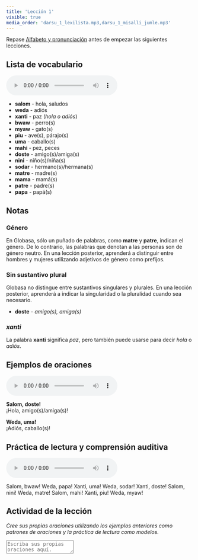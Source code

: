 ```yaml
---
title: 'Lección 1'
visible: true
media_order: 'darsu_1_lexilista.mp3,darsu_1_misalli_jumle.mp3'
---
```


Repase [Alfabeto y pronunciación](./03.gramati.01.abece-ji-lafuzu.default.spa.md) antes de empezar las siguientes lecciones.

## Lista de vocabulario
<audio controls>
 <source src="/darsu/01/darsu_1_lexilista.mp3" type="audio/mp3" />
 <p>Su agente de usuario no es compatible con el elemento de audio HTML5.</p>
</audio>

* **salom** - hola, saludos
* **weda** - adiós
* **xanti** - paz (_hola o adiós_)
* **bwaw** - perro(s) 
* **myaw** - gato(s)
* **piu** - ave(s), párajo(s)
* **uma** - caballo(s)
* **mahi** - pez, peces
* **doste** - amigo(s)/amiga(s)
* **nini** - niño(s)/niña(s)
* **sodar** - hermano(s)/hermana(s)
* **matre** - madre(s)
* **mama** - mamá(s)
* **patre** - padre(s)
* **papa** - papá(s)

## Notas
### Género

En Globasa, sólo un puñado de palabras, como **matre** y **patre**, indican el género. De lo contrario, las palabras que denotan a las personas son de género neutro. En una lección posterior, aprenderá a distinguir entre hombres y mujeres utilizando adjetivos de género como prefijos.
 
### Sin sustantivo plural

Globasa no distingue entre sustantivos singulares y plurales. En una lección posterior, aprenderá a indicar la singularidad o la pluralidad cuando sea necesario.

* **doste** - _amigo(s), amiga(s)_

### _xanti_

La palabra **xanti** significa _paz_, pero también puede usarse para decir _hola_ o _adiós_.

## Ejemplos de oraciones

<audio controls>
 <source src="/darsu/01/darsu_1_misalli_jumle.mp3" type="audio/mp3" />
 <p>Su agente de usuario no es compatible con el elemento de audio HTML5.</p>
</audio>

**Salom, doste!**  
¡Hola, amigo(s)/amiga(s)!

**Weda, uma!**  
¡Adiós, caballo(s)!

## Práctica de lectura y comprensión auditiva

<audio controls>
 <source src="/darsu/01/darsu_01_doxoli_abyasa.mp3" type="audio/mp3" />
 <p>Su agente de usuario no es compatible con el elemento de audio HTML5.</p>
</audio>

Salom, bwaw! Weda, papa! Xanti, uma! Weda, sodar! Xanti, doste! Salom, nini! Weda, matre! Salom, mahi! Xanti, piu! Weda, myaw!

## Actividad de la lección

_Cree sus propias oraciones utilizando los ejemplos anteriores como patrones de oraciones y la práctica de lectura como modelos._

<textarea width="100%" spellcheck="false" placeholder="Escriba sus propias oraciones aquí."></textarea>